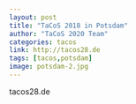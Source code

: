 ```yaml
---
layout: post
title: "TaCoS 2018 in Potsdam"
author: "TaCoS 2020 Team"
categories: tacos
link: http://tacos28.de
tags: [tacos,potsdam]
image: potsdam-2.jpg
---
```


tacos28.de